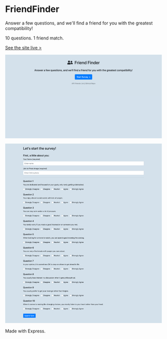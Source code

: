 # FriendFinder

Answer a few questions, and we'll find a friend for you with the greatest compatibility!

10 questions.  1 friend match.

[See the site live >](https://limitless-hollows-19427.herokuapp.com/survey)

![](app/public/assets/images/home-page.png)

![](app/public/assets/images/survey.png)

Made with Express.